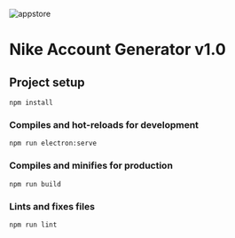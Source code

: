 ![appstore](https://github.com/blizzardsolution/nike-acc-gen/blob/master/screenshot_settings.png)

# Nike Account Generator v1.0

## Project setup
```
npm install
```

### Compiles and hot-reloads for development
```
npm run electron:serve
```

### Compiles and minifies for production
```
npm run build
```

### Lints and fixes files
```
npm run lint
```
